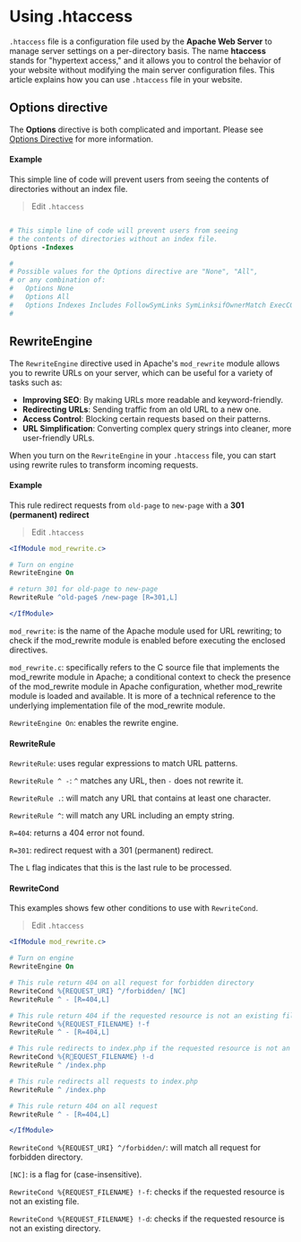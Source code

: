 # Using .htaccess

`.htaccess` file is a configuration file used by the **Apache Web Server** to manage server settings on a per-directory basis. The name **htaccess** stands for "hypertext access," and it allows you to control the behavior of your website without modifying the main server configuration files. This article explains how you can use `.htaccess` file in your website.

## Options directive

The **Options** directive is both complicated and important. Please see [Options Directive](http://httpd.apache.org/docs/2.4/mod/core.html#options) for more information.

#### Example

This simple line of code will prevent users from seeing the contents of directories without an index file.

> Edit `.htaccess`
```apache

# This simple line of code will prevent users from seeing
# the contents of directories without an index file.
Options -Indexes

#
# Possible values for the Options directive are "None", "All",
# or any combination of:
#   Options None
#   Options All
#   Options Indexes Includes FollowSymLinks SymLinksifOwnerMatch ExecCGI MultiViews
#

```

## RewriteEngine

The `RewriteEngine` directive used in Apache's `mod_rewrite` module allows you to rewrite URLs on your server, which can be useful for a variety of tasks such as:

- **Improving SEO**: By making URLs more readable and keyword-friendly.
- **Redirecting URLs**: Sending traffic from an old URL to a new one.
- **Access Control**: Blocking certain requests based on their patterns.
- **URL Simplification**: Converting complex query strings into cleaner, more user-friendly URLs.

When you turn on the `RewriteEngine` in your `.htaccess` file, you can start using rewrite rules to transform incoming requests.

#### Example

This rule redirect requests from `old-page` to `new-page` with a **301 (permanent) redirect**

> Edit `.htaccess`
```apache
<IfModule mod_rewrite.c>

# Turn on engine
RewriteEngine On

# return 301 for old-page to new-page
RewriteRule ^old-page$ /new-page [R=301,L]

</IfModule>
```

`mod_rewrite`: is the name of the Apache module used for URL rewriting; to check if the mod_rewrite module is enabled before executing the enclosed directives.

`mod_rewrite.c`: specifically refers to the C source file that implements the mod_rewrite module in Apache; a conditional context to check the presence of the mod_rewrite module in Apache configuration, whether mod_rewrite module is loaded and available. It is more of a technical reference to the underlying implementation file of the mod_rewrite module.

`RewriteEngine On`: enables the rewrite engine.

#### RewriteRule

`RewriteRule`: uses regular expressions to match URL patterns.

`RewriteRule ^ -`: `^` matches any URL, then `-` does not rewrite it.

`RewriteRule .`: will match any URL that contains at least one character.

`RewriteRule ^`: will match any URL including an empty string.

`R=404`: returns a 404 error not found.

`R=301`: redirect request with a 301 (permanent) redirect.

The `L` flag indicates that this is the last rule to be processed.

#### RewriteCond

This examples shows few other conditions to use with `RewriteCond`.

> Edit `.htaccess`
```apache
<IfModule mod_rewrite.c>

# Turn on engine
RewriteEngine On

# This rule return 404 on all request for forbidden directory
RewriteCond %{REQUEST_URI} ^/forbidden/ [NC]
RewriteRule ^ - [R=404,L]

# This rule return 404 if the requested resource is not an existing file.
RewriteCond %{REQUEST_FILENAME} !-f
RewriteRule ^ - [R=404,L]

# This rule redirects to index.php if the requested resource is not an existing directory.
RewriteCond %{REQUEST_FILENAME} !-d
RewriteRule ^ /index.php

# This rule redirects all requests to index.php
RewriteRule ^ /index.php

# This rule return 404 on all request
RewriteRule ^ - [R=404,L]

</IfModule>
```

`RewriteCond %{REQUEST_URI} ^/forbidden/`: will match all request for forbidden directory.

`[NC]`: is a flag for (case-insensitive).

`RewriteCond %{REQUEST_FILENAME} !-f`: checks if the requested resource is not an existing file.

`RewriteCond %{REQUEST_FILENAME} !-d`: checks if the requested resource is not an existing directory.

&nbsp;
